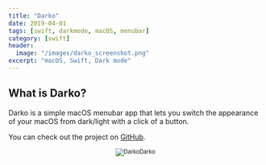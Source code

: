 ```yaml
---
title: "Darko"
date: 2019-04-01
tags: [swift, darkmode, macOS, menubar]
category: [swift]
header:
  image: "/images/darko_screenshot.png"
excerpt: "macOS, Swift, Dark mode"
---
```


## What is Darko?

Darko is a simple macOS menubar app that lets you switch the appearance of your macOS from dark/light with a click of a button.

You can check out the project on [GitHub](https://github.com/nbolar/Darko).

<div style="width:image width px; font-size:80%; text-align:center;"><img src="{{ site.url }}{{ site.baseurl }}/images/darko_screenshot.png" alt="Darko" width="width" height="height" style="padding-bottom:0.5em;" />Darko</div>
